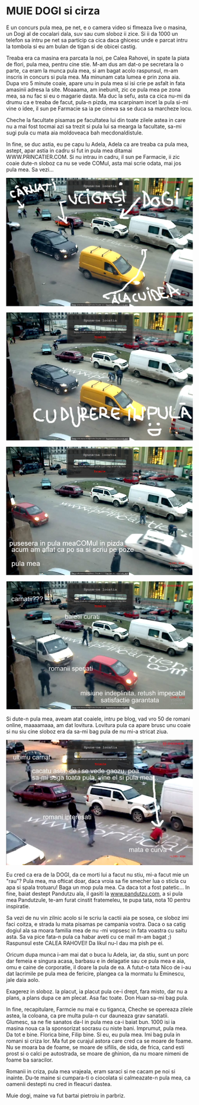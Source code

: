 # MUIE DOGI si cirza

E un concurs pula mea, pe net, e o camera video si flmeaza live o masina, un Dogi al de cocalari dala, suv sau cum sloboz ii zice. Si ii da 1000 un telefon sa intru pe net sa particip ca cica daca ghicesc unde e parcat intru la tombola si eu am bulan de tigan si de obicei castig.

Treaba era ca masina era parcata la noi, pe Calea Rahovei, in spate la piata de flori, pula mea, pentru cine stie. M-am dus am dat-o pe secretara la o parte, ca eram la munca pula mea, si am bagat acolo raspunsul, m-am inscris in concurs si pula mea. Ma minunam cata lumea e prin zona aia. Dupa vro 5 minute coaie, apare unu in pula mea si isi crie pe asfalt in fata amasinii adresa la site. Moaaama, am inebunit, zic ce pula mea pe zona mea, sa nu fac si eu o magarie dasta. Ma duc la sefu, asta ca cica nu-mi da drumu ca e treaba de facut, pula-n pizda, ma scarpinam incet la pula si-mi vine o idee, il sun pe Farmacie sa ia pe cineva sa se duca sa marcheze locu.

Cheche la facultate pisamas pe facultatea lui din toate zilele astea in care nu a mai fost tocmai azi sa trezit si pula lui sa mearga la facultate, sa-mi sugi pula cu mata aia moldoveaca bah mecdonaldistule.

In fine, se duc astia, eu pe capu lu Adela, Adela ca are treaba ca pula mea, astept, apar astia in cadru si fut in pula mea ditamai WWW.PRINCATIER.COM. Si nu intrau in cadru, il sun pe Farmacie, ii zic coaie dute-n sloboz ca nu se vede COMul, asta mai scrie odata, mai jos pula mea. Sa vezi...

![](images/73-1.jpg)

![](images/73-2.jpg)

![](images/73-3.jpg)

![](images/73-4.jpg)

Si dute-n pula mea, aveam atat coaiele, intru pe blog, vad vro 50 de romani online, maaaamaaa, am dat lovitura. Lovitura pula ca apare brusc unu coaie si nu siu cine sloboz era da sa-mi bag pula de nu mi-a stricat ziua.

![](images/73-5.jpg)

Eu cred ca era de la DOGI, da ce morti lui a facut nu stiu, mi-a facut mie un "rau"? Pula mea, ma ofticat doar, daca vroia sa fie smecher lua o sticla cu apa si spala trotuaru! Baga un mop pula mea. Ca daca tot a fost patetic... In fine, baiat destept Pandutzu ala, il gasiti la www.pandutzu.com, a si pula mea Pandutzule, te-am furat cinstit fratemeleu, te pupa tata, nota 10 pentru inspiratie.

Sa vezi de nu vin zilnic acolo si le scriu la cactii aia pe sosea, ce sloboz imi faci coitza, e strada lu mata pisamas pe campania vostra. Daca o sa catig dogiul ala sa moara familia mea de nu -mi vopsesc in fata voastra cu saitu asta. Sa va pice fata-n pula ca habar aveti cu ce mail m-am bagat ;) Raspunsul este CALEA RAHOVEI! Da likul nu-l dau ma pish pe ei.

Oricum dupa munca i-am mai dat o buca lu Adela, iar, da stiu, sunt un porc dar femeia e singura acasa, barbasu e in delagatie sau ce pula mea e aia, omu e caine de corporatie, il doare la pula de ea. A futut-o tata Nico de i-au dat lacrimile pe pula mea de fericire, plangea ca la mormatu lu Eminescu, jale daia aolo.

Exagerez in sloboz. Ia placut, ia placut pula ce-i drept, fara misto, dar nu a plans, a plans dupa ce am plecat. Asa fac toate. Don Huan sa-mi bag pula.

In fine, recapitulare, Farmcie nu mai e cu tiganca, Cheche se opereaza zilele astea, la coloana, ca pre multa pula-n cur dauneaza grav sanatatii. Glumesc, sa ne fie sanatos da-l in pula mea ca-i baiat bun. 1000 isi ia masina noua ca la sponsorizat socrasu cu niste bani. Imprumut, pula mea. Da tot e bine. Florica bine, Filip bine. Si eu, eu pula mea. Imi bag pula in romani si criza lor. Ma fut pe curajul astora care cred ca se moare de foame. Nu se moara ba de foame, se moare de sifilis, de sida, de frica, cand esti prost si o calci pe autostrada, se moare de ghinion, da nu moare nimeni de foame ba saracilor.

Romanii in criza, pula mea vrajeala, eram saraci si ne cacam pe noi si inainte. Du-te maine si cumpara-ti o ciocolata si calmeazate-n pula mea, ca oamenii destepti nu cred in fleacuri dastea.

Muie dogi, maine va fut bartai pietroiu in parbriz.